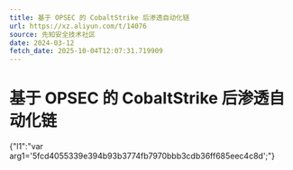 ```yaml
---
title: 基于 OPSEC 的 CobaltStrike 后渗透自动化链
url: https://xz.aliyun.com/t/14076
source: 先知安全技术社区
date: 2024-03-12
fetch_date: 2025-10-04T12:07:31.719909
---
```


# 基于 OPSEC 的 CobaltStrike 后渗透自动化链

{"l1":"var arg1='5fcd4055339e394b93b3774fb7970bbb3cdb36ff685eec4c8d';"}